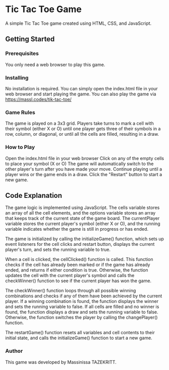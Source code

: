 # Tic Tac Toe Game
A simple Tic Tac Toe game created using HTML, CSS, and JavaScript.

## Getting Started
### Prerequisites
You only need a web browser to play this game.

### Installing
No installation is required. You can simply open the index.html file in your web browser and start playing the game.
You can also play the game via https://massl.codes/tik-tac-toe/

### Game Rules
The game is played on a 3x3 grid. Players take turns to mark a cell with their symbol (either X or O) until one player gets three of their symbols in a row, column, or diagonal, or until all the cells are filled, resulting in a draw.

### How to Play
Open the index.html file in your web browser
Click on any of the empty cells to place your symbol (X or O)
The game will automatically switch to the other player's turn after you have made your move.
Continue playing until a player wins or the game ends in a draw.
Click the "Restart" button to start a new game.
## Code Explanation
The game logic is implemented using JavaScript. The cells variable stores an array of all the cell elements, and the options variable stores an array that keeps track of the current state of the game board. The currentPlayer variable stores the current player's symbol (either X or O), and the running variable indicates whether the game is still in progress or has ended.

The game is initialized by calling the initializeGame() function, which sets up event listeners for the cell clicks and restart button, displays the current player's turn, and sets the running variable to true.

When a cell is clicked, the cellClicked() function is called. This function checks if the cell has already been marked or if the game has already ended, and returns if either condition is true. Otherwise, the function updates the cell with the current player's symbol and calls the checkWinner() function to see if the current player has won the game.

The checkWinner() function loops through all possible winning combinations and checks if any of them have been achieved by the current player. If a winning combination is found, the function displays the winner and sets the running variable to false. If all cells are filled and no winner is found, the function displays a draw and sets the running variable to false. Otherwise, the function switches the player by calling the changePlayer() function.

The restartGame() function resets all variables and cell contents to their initial state, and calls the initializeGame() function to start a new game.

### Author
This game was developed by Massinissa TAZEKRITT.
